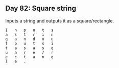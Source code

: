 ## Day 82: Square string
Inputs a string and outputs it as a square/rectangle. 
```text
I	n	p	u	t	s	
a	s	t	r	i	n	
g	a	n	d	o	u	
t	p	u	t	s	i	
t	a	s	a	s	q	
u	a	r	e	/	r	
e	c	t	a	n	g	
l	e	.
```